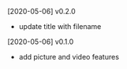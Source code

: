 [2020-05-06] v0.2.0

- update title with filename

[2020-05-06] v0.1.0

- add picture and video features